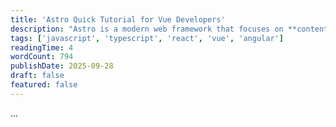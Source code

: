 ```yaml
---
title: 'Astro Quick Tutorial for Vue Developers'
description: "Astro is a modern web framework that focuses on **content-driven websites** with **zero JS by default**. Unlike Vue's SPA approach, Astro uses **islands archite"
tags: ['javascript', 'typescript', 'react', 'vue', 'angular']
readingTime: 4
wordCount: 794
publishDate: 2025-09-28
draft: false
featured: false
---
```


<nav>...</nav>
  <main>
    <slot />
  </main>
